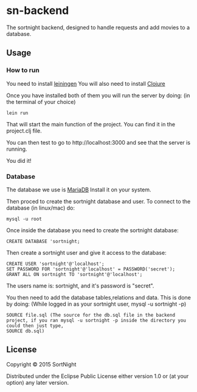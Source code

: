 # sn-backend

The sortnight backend, designed to handle requests and add movies to a database.

## Usage

### How to run
You need to install [leiningen](http://leiningen.org/)
You will also need to install [Clojure](http://clojure.org/getting_started)

Once you have installed both of them you will run the server by doing:
(in the terminal of your choice)
```
lein run
```
That will start the main function of the project. You can find it in the project.clj file.

You can then test to go to http://localhost:3000 and see that the server is running.

You did it!

### Database
The database we use is [MariaDB](https://mariadb.org/) Install it on your system.

Then proced to create the sortnight database and user.
To connect to the database (in linux/mac) do:
```
mysql -u root
```

Once inside the database you need to create the sortnight database:
```
CREATE DATABASE 'sortnight;
```

Then create a sortnight user and give it access to the database:
```
CREATE USER 'sortnight'@'localhost';
SET PASSWORD FOR 'sortnight'@'localhost' = PASSWORD('secret');
GRANT ALL ON sortnight TO 'sortnight'@'localhost';
```

The users name is: sortnight, and it's password is "secret".

You then need to add the database tables,relations and data. This is done by doing:
(While logged in as your sortnight user, mysql -u sortnight -p)
```
SOURCE file.sql (The source for the db.sql file in the backend project, if you ran mysql -u sortnight -p inside the directory you could then just type,
SOURCE db.sql)
```
 

## License

Copyright © 2015 SortNight

Distributed under the Eclipse Public License either version 1.0 or (at
your option) any later version.
